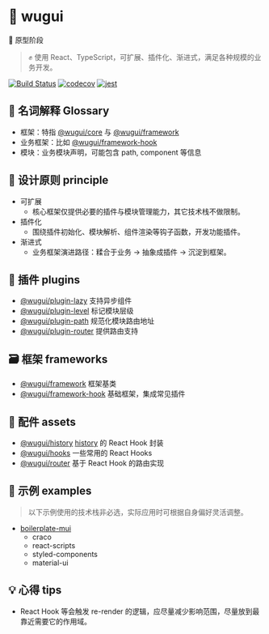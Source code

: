 # 🐢 wugui

:construction: 原型阶段

> :fist_raised: 使用 React、TypeScript，可扩展、插件化、渐进式，满足各种规模的业务开发。

[![Build Status](https://travis-ci.org/crossjs/wugui.svg?branch=master)](https://travis-ci.org/crossjs/wugui)
[![codecov](https://codecov.io/gh/crossjs/wugui/branch/master/graph/badge.svg)](https://codecov.io/gh/crossjs/wugui)
[![jest](https://jestjs.io/img/jest-badge.svg)](https://github.com/facebook/jest)

## :open_book: 名词解释 Glossary

- 框架：特指 [@wugui/core](packages/core) 与 [@wugui/framework](packages/framework)
- 业务框架：比如 [@wugui/framework-hook](packages/framework-hook)
- 模块：业务模块声明，可能包含 path, component 等信息

## :pushpin: 设计原则 principle

- 可扩展
  - 核心框架仅提供必要的插件与模块管理能力，其它技术栈不做限制。
- 插件化
  - 围绕插件初始化、模块解析、组件渲染等钩子函数，开发功能插件。
- 渐进式
  - 业务框架演进路径：糅合于业务 -> 抽象成插件 -> 沉淀到框架。

## :nut_and_bolt: 插件 plugins

- [@wugui/plugin-lazy](packages/plugin-lazy) 支持异步组件
- [@wugui/plugin-level](packages/plugin-level) 标记模块层级
- [@wugui/plugin-path](packages/plugin-path) 规范化模块路由地址
- [@wugui/plugin-router](packages/plugin-router) 提供路由支持

## :card_file_box: 框架 frameworks

- [@wugui/framework](packages/framework) 框架基类
- [@wugui/framework-hook](packages/framework-hook) 基础框架，集成常见插件

## :ant: 配件 assets

- [@wugui/history](packages/history) [history](https://github.com/ReactTraining/history) 的 React Hook 封装
- [@wugui/hooks](packages/hooks) 一些常用的 React Hooks
- [@wugui/router](packages/router) 基于 React Hook 的路由实现

## :rocket: 示例 examples

> 以下示例使用的技术栈非必选，实际应用时可根据自身偏好灵活调整。

- [boilerplate-mui](packages/boilerplate-mui)
  - craco
  - react-scripts
  - styled-components
  - material-ui

## :bulb: 心得 tips

- React Hook 等会触发 re-render 的逻辑，应尽量减少影响范围，尽量放到最靠近需要它的作用域。
